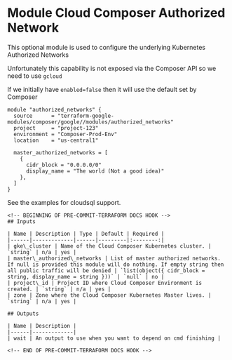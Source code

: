 # Module Cloud Composer Authorized Network

This optional module is used to configure the underlying Kubernetes Authorized Networks

Unfortunately this capability is not exposed via the Composer API so we need to use `gcloud`

If we initially have `enabled=false` then it will use the default set by Composer

```hcl
module "authorized_networks" {
  source      = "terraform-google-modules/composer/google//modules/authorized_networks"
  project     = "project-123"
  environment = "Composer-Prod-Env"
  location    = "us-central1"

  master_authorized_networks = [
    {
      cidr_block = "0.0.0.0/0"
      display_name = "The world (Not a good idea)"
    },
  ]
}
```

See the examples for cloudsql support.

```
<!-- BEGINNING OF PRE-COMMIT-TERRAFORM DOCS HOOK -->
## Inputs

| Name | Description | Type | Default | Required |
|------|-------------|------|---------|:--------:|
| gke\_cluster | Name of the Cloud Composer Kubernetes cluster. | `string` | n/a | yes |
| master\_authorized\_networks | List of master authorized networks. If null is provided this module will do nothing. If empty string then all public traffic will be denied | `list(object({ cidr_block = string, display_name = string }))` | `null` | no |
| project\_id | Project ID where Cloud Composer Environment is created. | `string` | n/a | yes |
| zone | Zone where the Cloud Composer Kubernetes Master lives. | `string` | n/a | yes |

## Outputs

| Name | Description |
|------|-------------|
| wait | An output to use when you want to depend on cmd finishing |

<!-- END OF PRE-COMMIT-TERRAFORM DOCS HOOK -->
